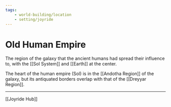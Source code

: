 ```yaml
---
tags:
    - world-building/location 
    - setting/joyride
---
```


# Old Human Empire

The region of the galaxy that the ancient humans had spread their influence to, with the [[Sol System]] and [[Earth]] at the center.

The heart of the human empire (Sol) is in the [[Andotha Region]] of the galaxy, but its antiquated borders overlap with that of the [[Dreyyar Region]].

---
[[Joyride Hub]]